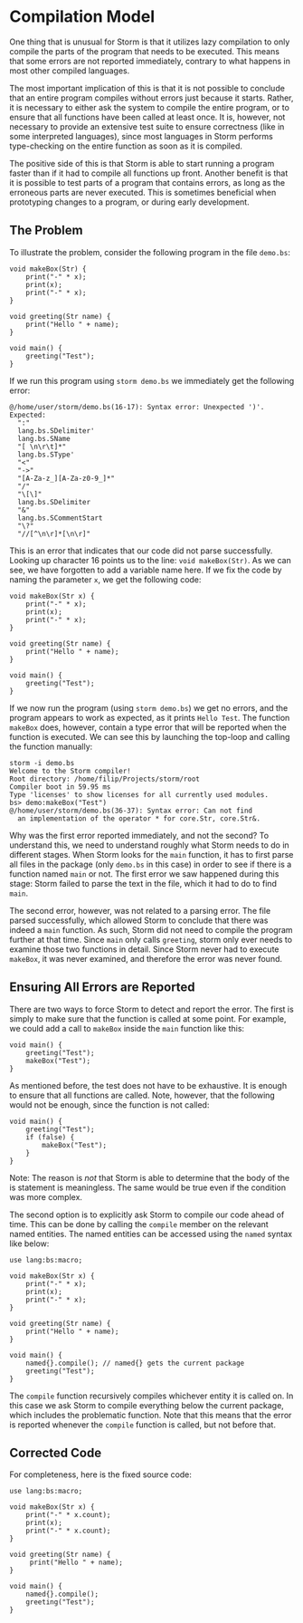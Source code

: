 Compilation Model
=================

One thing that is unusual for Storm is that it utilizes lazy compilation to only compile the parts
of the program that needs to be executed. This means that some errors are not reported immediately,
contrary to what happens in most other compiled languages.

The most important implication of this is that it is not possible to conclude that an entire program
compiles without errors just because it starts. Rather, it is necessary to either ask the system to
compile the entire program, or to ensure that all functions have been called at least once. It is,
however, not necessary to provide an extensive test suite to ensure correctness (like in some
interpreted languages), since most languages in Storm performs type-checking on the entire function
as soon as it is compiled.

The positive side of this is that Storm is able to start running a program faster than if it had to
compile all functions up front. Another benefit is that it is possible to test parts of a program
that contains errors, as long as the erroneous parts are never executed. This is sometimes
beneficial when prototyping changes to a program, or during early development.

The Problem
-----------

To illustrate the problem, consider the following program in the file `demo.bs`:

```bs:partial
void makeBox(Str) {
    print("-" * x);
    print(x);
    print("-" * x);
}

void greeting(Str name) {
    print("Hello " + name);
}

void main() {
    greeting("Test");
}
```

If we run this program using `storm demo.bs` we immediately get the following error:

```
@/home/user/storm/demo.bs(16-17): Syntax error: Unexpected ')'. Expected:
  ":"
  lang.bs.SDelimiter'
  lang.bs.SName
  "[ \n\r\t]*"
  lang.bs.SType'
  "<"
  "->"
  "[A-Za-z_][A-Za-z0-9_]*"
  "/"
  "\[\]"
  lang.bs.SDelimiter
  "&"
  lang.bs.SCommentStart
  "\?"
  "//[^\n\r]*[\n\r]"
```

This is an error that indicates that our code did not parse successfully. Looking up character 16
points us to the line: `void makeBox(Str)`. As we can see, we have forgotten to add a variable name
here. If we fix the code by naming the parameter `x`, we get the following code:

```bs
void makeBox(Str x) {
    print("-" * x);
    print(x);
    print("-" * x);
}

void greeting(Str name) {
    print("Hello " + name);
}

void main() {
    greeting("Test");
}
```

If we now run the program (using `storm demo.bs`) we get no errors, and the program appears to work
as expected, as it prints `Hello Test`. The function `makeBox` does, however, contain a type error
that will be reported when the function is executed. We can see this by launching the top-loop and
calling the function manually:

```
storm -i demo.bs
Welcome to the Storm compiler!
Root directory: /home/filip/Projects/storm/root
Compiler boot in 59.95 ms
Type 'licenses' to show licenses for all currently used modules.
bs> demo:makeBox("Test")
@/home/user/storm/demo.bs(36-37): Syntax error: Can not find
  an implementation of the operator * for core.Str, core.Str&.
```

Why was the first error reported immediately, and not the second? To understand this, we need to
understand roughly what Storm needs to do in different stages. When Storm looks for the `main`
function, it has to first parse all files in the package (only `demo.bs` in this case) in order to
see if there is a function named `main` or not. The first error we saw happened during this stage:
Storm failed to parse the text in the file, which it had to do to find `main`.

The second error, however, was not related to a parsing error. The file parsed successfully, which
allowed Storm to conclude that there was indeed a `main` function. As such, Storm did not need to
compile the program further at that time. Since `main` only calls `greeting`, storm only ever needs
to examine those two functions in detail. Since Storm never had to execute `makeBox`, it was never
examined, and therefore the error was never found.


Ensuring All Errors are Reported
--------------------------------

There are two ways to force Storm to detect and report the error. The first is simply to make sure
that the function is called at some point. For example, we could add a call to `makeBox` inside the
`main` function like this:

```bs
void main() {
    greeting("Test");
    makeBox("Test");
}
```

As mentioned before, the test does not have to be exhaustive. It is enough to ensure that all
functions are called. Note, however, that the following would not be enough, since the function is
not called:

```bs
void main() {
    greeting("Test");
    if (false) {
        makeBox("Test");
    }
}
```

Note: The reason is *not* that Storm is able to determine that the body of the is statement is
meaningless. The same would be true even if the condition was more complex.


The second option is to explicitly ask Storm to compile our code ahead of time. This can be done by
calling the `compile` member on the relevant named entities. The named entities can be accessed
using the `named` syntax like below:

```bs
use lang:bs:macro;

void makeBox(Str x) {
    print("-" * x);
    print(x);
    print("-" * x);
}

void greeting(Str name) {
    print("Hello " + name);
}

void main() {
    named{}.compile(); // named{} gets the current package
    greeting("Test");
}
```

The `compile` function recursively compiles whichever entity it is called on. In this case we ask
Storm to compile everything below the current package, which includes the problematic function. Note
that this means that the error is reported whenever the `compile` function is called, but not before
that.


Corrected Code
--------------

For completeness, here is the fixed source code:

```bs
use lang:bs:macro;

void makeBox(Str x) {
    print("-" * x.count);
    print(x);
    print("-" * x.count);
}

void greeting(Str name) {
     print("Hello " + name);
}

void main() {
	named{}.compile();
	greeting("Test");
}
```

